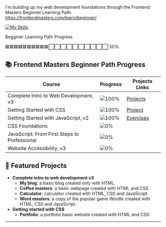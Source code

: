 
I'm building up my web development foundations through the Frontend Masters Beginner Learning Path:
https://frontendmasters.com/learn/beginner/

[![My Skills](https://skillicons.dev/icons?i=html,css,js,t&theme=light)](https://skillicons.dev)


Begginer Learning Path Progress

🟩🟩🟩🟩🟩🟩🟩🟩🟩🟩⬜⬜⬜⬜⬜⬜⬜⬜⬜⬜ 50%

## 📚 Frontend Masters Beginner Path Progress

| Course                              | Progress                              | Projects Links                        |
|-------------------------------------|----------------------------------------|-------------------------------------|
| Complete Intro to Web Development, v3             | ![100%](https://progress-bar.xyz/100)   | [Projects](https://github.com/Alina-02/frontend-masters/tree/main/complete-intro-to-web-development-v3) |
| Getting Started with CSS             | ![100%](https://progress-bar.xyz/100)   | [Project](https://github.com/Alina-02/frontend-masters/tree/main/getting-started-with-css/portfolio)         |
| Getting Started with JavaScript, v2      | ![100%](https://progress-bar.xyz/100) | [Exercises](https://github.com/Alina-02/frontend-masters/tree/main/getting-started-with-javascript-v2)      |
| CSS Foundations      | ![0%](https://progress-bar.xyz/0) | []()      |
| JavaScript: From First Steps to Professional      | ![0%](https://progress-bar.xyz/0) | []()      |
| Website Accessibility, v3      | ![0%](https://progress-bar.xyz/0) | []()      |


## 🚀 Featured Projects

- **Complete intro to web development v3**  
  - **My blog**: a basic blog created only with HTML. 
  - **Coffee masters**: a basic webpage created with HTML and CSS.
  - **Calculator**: calculator created with HTML, CSS and JavaScript.
  - **Word masters**: a copy of the popular game Wordle created with HTML, CSS and JavaScript.
- **Getting started with CSS**
  - **Portfolio**: a portfolio basic website created with HTML and CSS:
  
---
  
